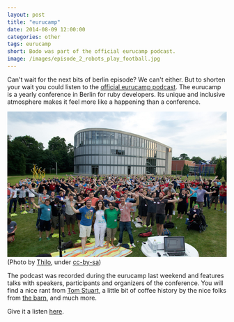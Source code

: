 ```yaml
---
layout: post
title: "eurucamp"
date: 2014-08-09 12:00:00
categories: other
tags: eurucamp
short: Bodo was part of the official eurucamp podcast.
image: /images/episode_2_robots_play_football.jpg
---
```

Can't wait for the next bits of berlin episode? We can't either. But
to shorten your wait you could listen to the [official eurucamp
podcast](http://2014.eurucamp.org/podcast). The eurucamp is a yearly
conference in Berlin for ruby developers. Its unique and inclusive
atmosphere makes it feel more like a happening than a conference.

![eurucamp](/images/eurucamp.jpg)
(Photo by [Thilo](https://secure.flickr.com/photos/thilosoph/14836386421/in/photostream/), under [cc-by-sa](https://creativecommons.org/licenses/by-sa/2.0/))

The podcast was recorded during the eurucamp last
weekend and features talks with speakers, participants
and organizers of the conference. You will find a nice rant from
[Tom Stuart](https://twitter.com/tomstuart), a little bit of
coffee history by the nice folks from [the barn](http://barn.bigcartel.com),
and much more.

Give it a listen [here](http://2014.eurucamp.org/podcast).
